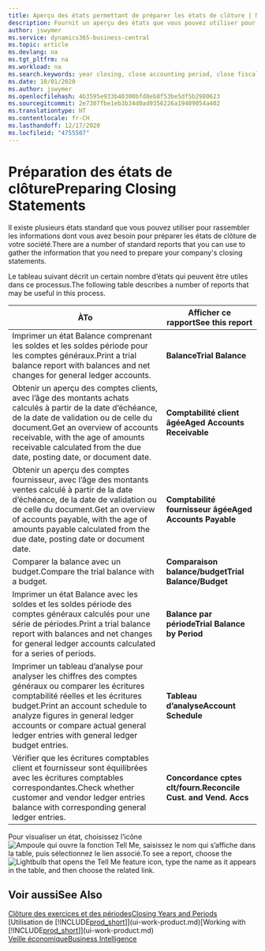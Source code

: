 ```yaml
---
title: Aperçu des états permettant de préparer les états de clôture | Microsoft Docs
description: Fournit un aperçu des états que vous pouvez utiliser pour rassembler les informations pour préparer les états de clôture de votre société à la fin de l’année fiscale.
author: jswymer
ms.service: dynamics365-business-central
ms.topic: article
ms.devlang: na
ms.tgt_pltfrm: na
ms.workload: na
ms.search.keywords: year closing, close accounting period, close fiscal year, aging, creditor payments, vendor payments, assets, liabilities, equity, analysis, reporting, financial report, business intelligence, BI, Power Bi, KPI
ms.date: 10/01/2020
ms.author: jswymer
ms.openlocfilehash: 4b3595e933b40300bfd8eb8f53be5df5b2980623
ms.sourcegitcommit: 2e7307fbe1eb3b34d0ad9356226a19409054a402
ms.translationtype: HT
ms.contentlocale: fr-CH
ms.lasthandoff: 12/17/2020
ms.locfileid: "4755507"
---
```

# <a name="preparing-closing-statements"></a><span data-ttu-id="d2b91-103">Préparation des états de clôture</span><span class="sxs-lookup"><span data-stu-id="d2b91-103">Preparing Closing Statements</span></span>
<span data-ttu-id="d2b91-104">Il existe plusieurs états standard que vous pouvez utiliser pour rassembler les informations dont vous avez besoin pour préparer les états de clôture de votre société.</span><span class="sxs-lookup"><span data-stu-id="d2b91-104">There are a number of standard reports that you can use to gather the information that you need to prepare your company's closing statements.</span></span>

<span data-ttu-id="d2b91-105">Le tableau suivant décrit un certain nombre d’états qui peuvent être utiles dans ce processus.</span><span class="sxs-lookup"><span data-stu-id="d2b91-105">The following table describes a number of reports that may be useful in this process.</span></span>  

| <span data-ttu-id="d2b91-106">À</span><span class="sxs-lookup"><span data-stu-id="d2b91-106">To</span></span> | <span data-ttu-id="d2b91-107">Afficher ce rapport</span><span class="sxs-lookup"><span data-stu-id="d2b91-107">See this report</span></span> |
| --- | --- |
| <span data-ttu-id="d2b91-108">Imprimer un état Balance comprenant les soldes et les soldes période pour les comptes généraux.</span><span class="sxs-lookup"><span data-stu-id="d2b91-108">Print a trial balance report with balances and net changes for general ledger accounts.</span></span> |<span data-ttu-id="d2b91-109">**Balance**</span><span class="sxs-lookup"><span data-stu-id="d2b91-109">**Trial Balance**</span></span> |
| <span data-ttu-id="d2b91-110">Obtenir un aperçu des comptes clients, avec l’âge des montants achats calculés à partir de la date d’échéance, de la date de validation ou de celle du document.</span><span class="sxs-lookup"><span data-stu-id="d2b91-110">Get an overview of accounts receivable, with the age of amounts receivable calculated from the due date, posting date, or document date.</span></span> |<span data-ttu-id="d2b91-111">**Comptabilité client âgée**</span><span class="sxs-lookup"><span data-stu-id="d2b91-111">**Aged Accounts Receivable**</span></span> |
| <span data-ttu-id="d2b91-112">Obtenir un aperçu des comptes fournisseur, avec l’âge des montants ventes calculé à partir de la date d’échéance, de la date de validation ou de celle du document.</span><span class="sxs-lookup"><span data-stu-id="d2b91-112">Get an overview of accounts payable, with the age of amounts payable calculated from the due date, posting date or document date.</span></span> |<span data-ttu-id="d2b91-113">**Comptabilité fournisseur âgée**</span><span class="sxs-lookup"><span data-stu-id="d2b91-113">**Aged Accounts Payable**</span></span> |
| <span data-ttu-id="d2b91-114">Comparer la balance avec un budget.</span><span class="sxs-lookup"><span data-stu-id="d2b91-114">Compare the trial balance with a budget.</span></span> |<span data-ttu-id="d2b91-115">**Comparaison balance/budget**</span><span class="sxs-lookup"><span data-stu-id="d2b91-115">**Trial Balance/Budget**</span></span> |
| <span data-ttu-id="d2b91-116">Imprimer un état Balance avec les soldes et les soldes période des comptes généraux calculés pour une série de périodes.</span><span class="sxs-lookup"><span data-stu-id="d2b91-116">Print a trial balance report with balances and net changes for general ledger accounts calculated for a series of periods.</span></span> |<span data-ttu-id="d2b91-117">**Balance par période**</span><span class="sxs-lookup"><span data-stu-id="d2b91-117">**Trial Balance by Period**</span></span> |
| <span data-ttu-id="d2b91-118">Imprimer un tableau d’analyse pour analyser les chiffres des comptes généraux ou comparer les écritures comptabilité réelles et les écritures budget.</span><span class="sxs-lookup"><span data-stu-id="d2b91-118">Print an account schedule to analyze figures in general ledger accounts or compare actual general ledger entries with general ledger budget entries.</span></span> |<span data-ttu-id="d2b91-119">**Tableau d’analyse**</span><span class="sxs-lookup"><span data-stu-id="d2b91-119">**Account Schedule**</span></span> |
| <span data-ttu-id="d2b91-120">Vérifier que les écritures comptables client et fournisseur sont équilibrées avec les écritures comptables correspondantes.</span><span class="sxs-lookup"><span data-stu-id="d2b91-120">Check whether customer and vendor ledger entries balance with corresponding general ledger entries.</span></span> |<span data-ttu-id="d2b91-121">**Concordance cptes clt/fourn.**</span><span class="sxs-lookup"><span data-stu-id="d2b91-121">**Reconcile Cust. and Vend. Accs**</span></span> |

<span data-ttu-id="d2b91-122">Pour visualiser un état, choisissez l’icône ![Ampoule qui ouvre la fonction Tell Me](media/ui-search/search_small.png "Dites-moi ce que vous voulez faire"), saisissez le nom qui s’affiche dans la table, puis sélectionnez le lien associé.</span><span class="sxs-lookup"><span data-stu-id="d2b91-122">To see a report, choose the ![Lightbulb that opens the Tell Me feature](media/ui-search/search_small.png "Tell me what you want to do") icon, type the name as it appears in the table, and then choose the related link.</span></span>

## <a name="see-also"></a><span data-ttu-id="d2b91-123">Voir aussi</span><span class="sxs-lookup"><span data-stu-id="d2b91-123">See Also</span></span>
[<span data-ttu-id="d2b91-124">Clôture des exercices et des périodes</span><span class="sxs-lookup"><span data-stu-id="d2b91-124">Closing Years and Periods</span></span>](year-close-years-periods.md)  
<span data-ttu-id="d2b91-125">[Utilisation de [!INCLUDE[prod_short](includes/prod_short.md)]](ui-work-product.md)</span><span class="sxs-lookup"><span data-stu-id="d2b91-125">[Working with [!INCLUDE[prod_short](includes/prod_short.md)]](ui-work-product.md)</span></span>  
[<span data-ttu-id="d2b91-126">Veille économique</span><span class="sxs-lookup"><span data-stu-id="d2b91-126">Business Intelligence</span></span>](bi.md)
